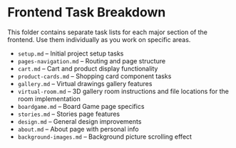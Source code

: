 # Frontend Task Breakdown

This folder contains separate task lists for each major section of the frontend. Use them individually as you work on specific areas.

- `setup.md` – Initial project setup tasks
- `pages-navigation.md` – Routing and page structure
- `cart.md` – Cart and product display functionality
- `product-cards.md` – Shopping card component tasks
- `gallery.md` – Virtual drawings gallery features
- `virtual-room.md` – 3D gallery room instructions and file locations for the room implementation
- `boardgame.md` – Board Game page specifics
- `stories.md` – Stories page features
- `design.md` – General design improvements
- `about.md` – About page with personal info
- `background-images.md` – Background picture scrolling effect
